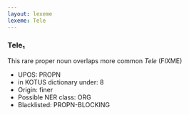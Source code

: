 ```yaml
---
layout: lexeme
lexeme: Tele
---
```


###  Tele₁

This rare proper noun overlaps more common *Tele* (FIXME)
* UPOS:  PROPN
* in KOTUS dictionary under:  8
* Origin:  finer
* Possible NER class:  ORG
* Blacklisted:  PROPN-BLOCKING

